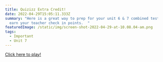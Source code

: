 ```yaml
---
title: Quizizz Extra Credit!
date: 2022-04-29T15:05:11.333Z
summary: "Here is a great way to prep for your unit 6 & 7 combined test, and
  earn your teacher check in points.  "
featuredImage: /static/img/screen-shot-2022-04-29-at-10.08.04-am.png
tags:
  - Important
  - Unit 7
---
```

[Click here to play!](<https://quizizz.com/join?gc=13787125>)